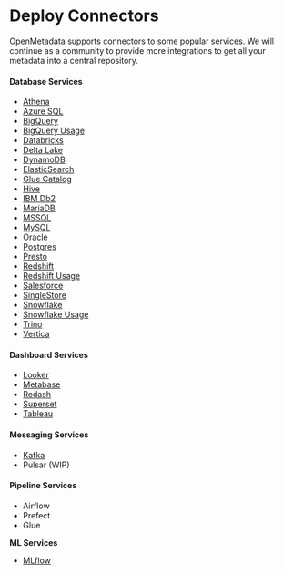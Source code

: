 # Deploy Connectors

OpenMetadata supports connectors to some popular services. We will continue as a community to provide more integrations to get all your metadata into a central repository.

#### Database Services

* [Athena](athena.md)
* [Azure SQL](azure-sql.md)
* [BigQuery](../../docs/openmetadata/connectors/bigquery.md)
* [BigQuery Usage](bigquery-usage.md)
* [Databricks](databricks.md)
* [Delta Lake](delta-lake.md)
* [DynamoDB](dynamodb.md)
* [ElasticSearch](elastic-search.md)
* [Glue Catalog](../../docs/connectors/glue-catalog.md)
* [Hive](hive.md)
* [IBM Db2](ibm-db2.md)
* [MariaDB](mariadb.md)
* [MSSQL](../../docs/openmetadata/connectors/mssql.md)
* [MySQL](../../docs/openmetadata/connectors/mysql.md)
* [Oracle](oracle.md)
* [Postgres](../../docs/openmetadata/connectors/postgres.md)
* [Presto](presto.md)
* [Redshift](../../docs/openmetadata/connectors/redshift.md)
* [Redshift Usage](redshift-usage.md)
* [Salesforce](salesforce.md)
* [SingleStore](singlestore.md)
* [Snowflake](../../docs/openmetadata/connectors/snowflake.md)
* [Snowflake Usage](snowflake-usage.md)
* [Trino](trino.md)
* [Vertica](vertica.md)

#### Dashboard Services

* [Looker](looker.md)
* [Metabase](metabase.md)
* [Redash](redash.md)
* [Superset](superset.md)
* [Tableau](tableau.md)

#### Messaging Services

* [Kafka](kafka.md)
* Pulsar (WIP)

#### Pipeline Services

* Airflow
* Prefect
* Glue

**ML Services**

* [MLflow](mlflow.md)
